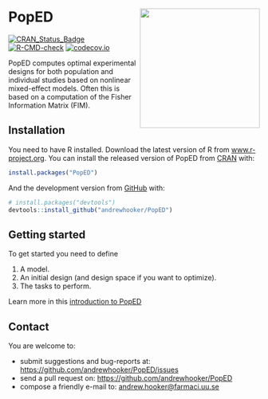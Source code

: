 
<!-- README.md is generated from README.Rmd. Please edit that file -->

# PopED <img src="man/figures/logo.png" align="right" alt="" width="240" />

<!-- badges: start -->

[![CRAN\_Status\_Badge](https://www.r-pkg.org/badges/version/PopED)](https://CRAN.R-project.org/package=PopED)
[![R-CMD-check](https://github.com/andrewhooker/PopED/workflows/R-CMD-check/badge.svg)](https://github.com/andrewhooker/PopED/actions)
[![codecov.io](https://codecov.io/github/andrewhooker/PopED/coverage.svg?branch=master)](https://codecov.io/github/andrewhooker/PopED?branch=master)
<!-- badges: end -->

PopED computes optimal experimental designs for both population and
individual studies based on nonlinear mixed-effect models. Often this is
based on a computation of the Fisher Information Matrix (FIM).

## Installation

You need to have R installed. Download the latest version of R from
www.r-project.org. You can install the released version of PopED from
[CRAN](https://CRAN.R-project.org) with:

``` r
install.packages("PopED")
```

And the development version from [GitHub](https://github.com/) with:

``` r
# install.packages("devtools")
devtools::install_github("andrewhooker/PopED")
```

## Getting started

To get started you need to define

1.  A model.
2.  An initial design (and design space if you want to optimize).
3.  The tasks to perform.

Learn more in this [introduction to
PopED](https://andrewhooker.github.io/PopED/articles/intro-poped.html)

## Contact

You are welcome to:

-   submit suggestions and bug-reports at:
    <https://github.com/andrewhooker/PopED/issues>
-   send a pull request on: <https://github.com/andrewhooker/PopED>
-   compose a friendly e-mail to: <andrew.hooker@farmaci.uu.se>
